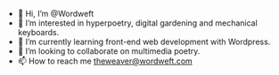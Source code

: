 - 👋 Hi, I’m @Wordweft
- 👀 I’m interested in hyperpoetry, digital gardening and mechanical keyboards.
- 🌱 I’m currently learning front-end web development with Wordpress.
- 💞️ I’m looking to collaborate on multimedia poetry.
- 📫 How to reach me theweaver@wordweft.com
